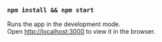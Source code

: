 ### `npm install && npm start`

Runs the app in the development mode.<br />
Open [http://localhost:3000](http://localhost:3000) to view it in the browser.

